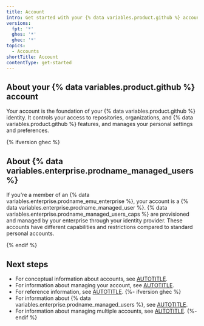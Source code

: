 ```yaml
---
title: Account
intro: Get started with your {% data variables.product.github %} account.
versions:
  fpt: '*'
  ghes: '*'
  ghec: '*'
topics:
  - Accounts
shortTitle: Account
contentType: get-started
---
```


## About your {% data variables.product.github %} account

Your account is the foundation of your {% data variables.product.github %} identity. It controls your access to repositories, organizations, and {% data variables.product.github %} features, and manages your personal settings and preferences.

{% ifversion ghec %}

## About {% data variables.enterprise.prodname_managed_users %}

If you're a member of an {% data variables.enterprise.prodname_emu_enterprise %}, your account is a {% data variables.enterprise.prodname_managed_user %}. {% data variables.enterprise.prodname_managed_users_caps %} are provisioned and managed by your enterprise through your identity provider. These accounts have different capabilities and restrictions compared to standard personal accounts.

{% endif %}

## Next steps

* For conceptual information about accounts, see [AUTOTITLE](/account-and-profile/concepts/personal-account-management).
* For information about managing your account, see [AUTOTITLE](/account-and-profile/how-tos/setting-up-and-managing-your-personal-account-on-github).
* For reference information, see [AUTOTITLE](/account-and-profile/reference/personal-account-reference).
{%- ifversion ghec %}
* For information about {% data variables.enterprise.prodname_managed_users %}, see [AUTOTITLE](/admin/identity-and-access-management/using-enterprise-managed-users-for-iam/about-enterprise-managed-users).
* For information about managing multiple accounts, see [AUTOTITLE](/account-and-profile/concepts/personal-account-management#about-management-of-multiple-accounts).
{%- endif %}
